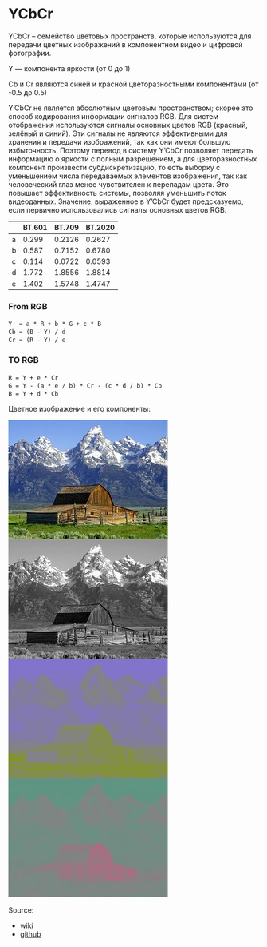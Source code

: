 # YCbCr
YCbCr – семейство цветовых пространств, которые используются для передачи цветных изображений в компонентном видео и цифровой фотографии.

Y — компонента яркости (от 0 до 1)

Cb и Cr являются синей и красной цветоразностными компонентами (от -0.5 до 0.5)

Y’CbCr не является абсолютным цветовым пространством; скорее это способ кодирования информации сигналов RGB. Для систем отображения используются 
сигналы основных цветов RGB (красный, зелёный и синий). Эти сигналы не являются эффективными для хранения и передачи изображений, так как они 
имеют большую избыточность. Поэтому перевод в систему Y’CbCr позволяет передать информацию о яркости с полным разрешением, а для цветоразностных 
компонент произвести субдискретизацию, то есть выборку с уменьшением числа передаваемых элементов изображения, так как человеческий глаз менее 
чувствителен к перепадам цвета. Это повышает эффективность системы, позволяя уменьшить поток видеоданных. Значение, выраженное в Y’CbCr будет 
предсказуемо, если первично использовались сигналы основных цветов RGB.

|     | BT.601 | BT.709 | BT.2020 |
|-----|--------|--------|---------|
| a   | 0.299  | 0.2126 | 0.2627  |
| b   | 0.587  | 0.7152 | 0.6780  |
| c   | 0.114  | 0.0722 | 0.0593  |
| d   | 1.772  | 1.8556 | 1.8814  |
| e   | 1.402  | 1.5748 | 1.4747  |

### From RGB
```
Y  = a * R + b * G + c * B
Cb = (B - Y) / d
Cr = (R - Y) / e
```

### TO RGB
```
R = Y + e * Cr
G = Y - (a * e / b) * Cr - (c * d / b) * Cb
B = Y + d * Cb
```

Цветное изображение и его компоненты:

![image](content/320px-Barns_grand_tetons_YCbCr_separation.jpg)

Source:
- [wiki](https://ru.wikipedia.org/wiki/YCbCr)
- [github](https://gist.github.com/yohhoy/dafa5a47dade85d8b40625261af3776a)